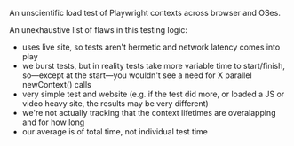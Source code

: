 An unscientific load test of Playwright contexts across browser and OSes.

An unexhaustive list of flaws in this testing logic:

- uses live site, so tests aren't hermetic and network latency comes into play
- we burst tests, but in reality tests take more variable time to start/finish, so—except at the start—you wouldn't see a need for X parallel newContext() calls
- very simple test and website (e.g. if the test did more, or loaded a JS or video heavy site, the results may be very different)
- we're not actually tracking that the context lifetimes are overalapping and for how long
- our average is of total time, not individual test time